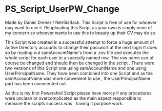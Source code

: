 # PS_Script_UserPW_Change

Made by Daniel Dreher / Retr0isBack. This Script is free of use for whoever may want to use it. Reuploading this Script as your own is simply none of my concern so whoever wants to use this to beauty up their CV may do so. 



This Script was created in a successful attempt to force a huge amount of Active Directory accounts to change their passwort at the next login 
It does so by reading out samAccountName's from a .csv file and executes the whole script for each user in a specially named row. The row name can of course be changed and should then be changed in the script . 
There were two versions of this Script one using samAccountName and one using UserPrincipalName. They have been combined into one Script and as the samAccountName was more convenient to use , the UserPrincipalName part has been commented out.



As this is my first Powershell Script please have mercy if any procedures were unclean or overcomplicated as the main aspect responsible to measure the scripts success was , having it purpose work.
